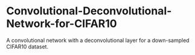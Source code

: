 # Convolutional-Deconvolutional-Network-for-CIFAR10
A convolutional network with a deconvolutional layer for a down-sampled CIFAR10 dataset. 

